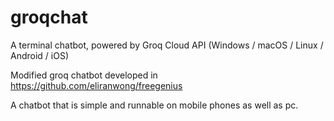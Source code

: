 # groqchat
A terminal chatbot, powered by Groq Cloud API (Windows / macOS / Linux / Android / iOS)

Modified groq chatbot developed in https://github.com/eliranwong/freegenius

A chatbot that is simple and runnable on mobile phones as well as pc.
